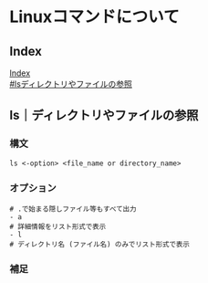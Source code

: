# Linuxコマンドについて

## Index

[Index](#index)  
[#lsディレクトリやファイルの参照](#lsディレクトリやファイルの参照)  

## ls｜ディレクトリやファイルの参照

### 構文

```shell
ls <-option> <file_name or directory_name>
```

### オプション

```shell
# .で始まる隠しファイル等もすべて出力
- a
# 詳細情報をリスト形式で表示
- l
# ディレクトリ名 (ファイル名) のみでリスト形式で表示
```

### 補足
